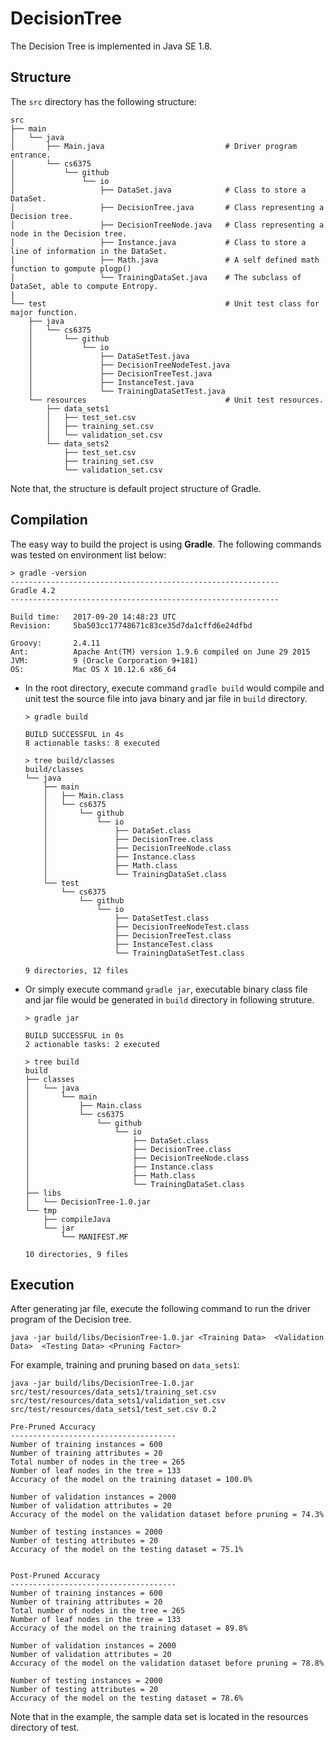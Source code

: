 # DecisionTree

The Decision Tree is implemented in Java SE 1.8.

## Structure

The `src` directory has the following structure:

    src
    ├── main
    │   └── java
    │       ├── Main.java                           # Driver program entrance.
    │       └── cs6375
    │           └── github
    │               └── io
    │                   ├── DataSet.java            # Class to store a DataSet.
    │                   ├── DecisionTree.java       # Class representing a Decision tree.
    │                   ├── DecisionTreeNode.java   # Class representing a node in the Decision tree.
    │                   ├── Instance.java           # Class to store a line of information in the DataSet.
    │                   ├── Math.java               # A self defined math function to gompute plogp()
    │                   └── TrainingDataSet.java    # The subclass of DataSet, able to compute Entropy.
    |
    └── test                                        # Unit test class for major function.
        ├── java
        │   └── cs6375
        │       └── github
        │           └── io
        │               ├── DataSetTest.java
        │               ├── DecisionTreeNodeTest.java
        │               ├── DecisionTreeTest.java
        │               ├── InstanceTest.java
        │               └── TrainingDataSetTest.java
        └── resources                               # Unit test resources.
            ├── data_sets1
            │   ├── test_set.csv
            │   ├── training_set.csv
            │   └── validation_set.csv
            └── data_sets2
                ├── test_set.csv
                ├── training_set.csv
                └── validation_set.csv

Note that, the structure is default project structure of Gradle.

## Compilation

The easy way to build the project is using __Gradle__. The following commands was tested on environment list below:

    > gradle -version
    ------------------------------------------------------------
    Gradle 4.2
    ------------------------------------------------------------

    Build time:   2017-09-20 14:48:23 UTC
    Revision:     5ba503cc17748671c83ce35d7da1cffd6e24dfbd

    Groovy:       2.4.11
    Ant:          Apache Ant(TM) version 1.9.6 compiled on June 29 2015
    JVM:          9 (Oracle Corporation 9+181)
    OS:           Mac OS X 10.12.6 x86_64

-   In the root directory, execute command `gradle build` would compile and unit test the source file into java binary and jar file in `build` directory.

        > gradle build

        BUILD SUCCESSFUL in 4s
        8 actionable tasks: 8 executed
        
        > tree build/classes
        build/classes
        └── java
            ├── main
            │   ├── Main.class
            │   └── cs6375
            │       └── github
            │           └── io
            │               ├── DataSet.class
            │               ├── DecisionTree.class
            │               ├── DecisionTreeNode.class
            │               ├── Instance.class
            │               ├── Math.class
            │               └── TrainingDataSet.class
            └── test
                └── cs6375
                    └── github
                        └── io
                            ├── DataSetTest.class
                            ├── DecisionTreeNodeTest.class
                            ├── DecisionTreeTest.class
                            ├── InstanceTest.class
                            └── TrainingDataSetTest.class

        9 directories, 12 files
        
-   Or simply execute command `gradle jar`, executable binary class file and jar file would be generated in `build` directory in following struture.

        > gradle jar

        BUILD SUCCESSFUL in 0s
        2 actionable tasks: 2 executed
        
        > tree build
        build
        ├── classes
        │   └── java
        │       └── main
        │           ├── Main.class
        │           └── cs6375
        │               └── github
        │                   └── io
        │                       ├── DataSet.class
        │                       ├── DecisionTree.class
        │                       ├── DecisionTreeNode.class
        │                       ├── Instance.class
        │                       ├── Math.class
        │                       └── TrainingDataSet.class
        ├── libs
        │   └── DecisionTree-1.0.jar
        └── tmp
            ├── compileJava
            └── jar
                └── MANIFEST.MF

        10 directories, 9 files
        
## Execution

After generating jar file, execute the following command to run the driver program of the Decision tree.

    java -jar build/libs/DecisionTree-1.0.jar <Training Data>  <Validation Data>  <Testing Data> <Pruning Factor>
    
For example, training and pruning based on `data_sets1`:

    java -jar build/libs/DecisionTree-1.0.jar  src/test/resources/data_sets1/training_set.csv src/test/resources/data_sets1/validation_set.csv src/test/resources/data_sets1/test_set.csv 0.2

    Pre-Pruned Accuracy
    -------------------------------------
    Number of training instances = 600
    Number of training attributes = 20
    Total number of nodes in the tree = 265
    Number of leaf nodes in the tree = 133
    Accuracy of the model on the training dataset = 100.0%

    Number of validation instances = 2000
    Number of validation attributes = 20
    Accuracy of the model on the validation dataset before pruning = 74.3%

    Number of testing instances = 2000
    Number of testing attributes = 20
    Accuracy of the model on the testing dataset = 75.1%


    Post-Pruned Accuracy
    -------------------------------------
    Number of training instances = 600
    Number of training attributes = 20
    Total number of nodes in the tree = 265
    Number of leaf nodes in the tree = 133
    Accuracy of the model on the training dataset = 89.8%

    Number of validation instances = 2000
    Number of validation attributes = 20
    Accuracy of the model on the validation dataset before pruning = 78.8%

    Number of testing instances = 2000
    Number of testing attributes = 20
    Accuracy of the model on the testing dataset = 78.6%

Note that in the example, the sample data set is located in the resources directory of test.
